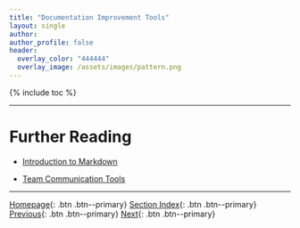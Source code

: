 ```yaml
---
title: "Documentation Improvement Tools"
layout: single
author:
author_profile: false
header:
  overlay_color: "444444"
  overlay_image: /assets/images/pattern.png
---
```


{% include toc %}









___
# Further Reading
* [Introduction to Markdown](02-intro-to-markdown)

* [Team Communication Tools](../03-COMMUNICATION/01-team-communication-tools)


___

[Homepage](../../index.md){: .btn  .btn--primary}
[Section Index](../00-ProjectManagement-LandingPage){: .btn  .btn--primary}
[Previous](../01-SOURCE-CODE/04-intro-to-zenhub){: .btn  .btn--primary}
[Next](02-intro-to-markdown){: .btn  .btn--primary}
